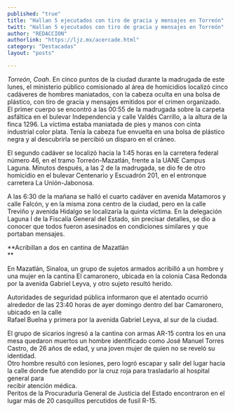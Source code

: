 ```yaml
---
published: "true"
title: "Hallan 5 ejecutados con tiro de gracia y mensajes en Torreón"
twitt: "Hallan 5 ejecutados con tiro de gracia y mensajes en Torreón"
author: "REDACCION"
authorlink: "https://ljz.mx/acercade.html"
category: "Destacadas"
layout: "posts"

---
```


*Torreón, Coah*. En cinco puntos de la ciudad durante la madrugada de este lunes, el ministerio público comisionado al área de homicidios localizó cinco cadáveres de hombres maniatados, con la cabeza oculta en una bolsa de plástico, con tiro de gracia y mensajes emitidos por el crimen organizado.  
El primer cuerpo se encontró a las 00:55 de la madrugada sobre la carpeta asfáltica en el bulevar Independencia y calle Valdés Carrillo, a la altura de la finca 1296. La víctima estaba maniatada de pies y manos con cinta industrial color plata. Tenía la cabeza fue envuelta en una bolsa de plástico negra y al descubrirla se percibió un disparo en el cráneo.

El segundo cadáver se localizó hacia la 1:45 horas en la carretera federal número 46, en el tramo Torreón-Mazatlán, frente a la UANE Campus Laguna. Minutos después, a las 2 de la madrugada, se dio fe de otro homicidio en el bulevar Centenario y Escuadrón 201, en el entronque carretera La Unión-Jabonosa.

A las 6:30 de la mañana se halló el cuarto cadáver en avenida Matamoros y calle Falcón, y en la misma zona centro de la ciudad, pero en la calle Treviño y avenida Hidalgo se localizaría la quinta víctima. En la delegación Laguna I de la Fiscalía General del Estado, sin precisar detalles, se dio a conocer que todos fueron asesinados en condiciones similares y que portaban mensajes.

**Acribillan a dos en cantina de Mazatlán  
**

En Mazatlán, Sinaloa, un grupo de sujetos armados acribilló a un hombre y una mujer en la cantina El camaronero, ubicada en la colonia Casa Redonda por la avenida Gabriel Leyva, y otro sujeto resultó herido.  
  
Autoridades de seguridad pública informaron que el atentado ocurrió alrededor de las 23:40 horas de ayer domingo dentro del bar Camaronero, ubicado en la calle  
Rafael Buelna y primera por la avenida Gabriel Leyva, al sur de la ciudad.  
  
El grupo de sicarios ingresó a la cantina con armas AR-15 contra los en una mesa quedaron muertos un hombre identificado como José Manuel Torres Castro, de 26 años de edad, y una joven mujer de quien no se reveló su identidad.   
Otro hombre resultó con lesiones, pero logró escapar y salir del lugar hacia la calle donde fue atendido por la cruz roja para trasladarlo al hospital general para  
recibir atención médica.  
Peritos de la Procuraduría General de Justicia del Estado encontraron en el lugar más de 20 casquillos percutidos de fusil R-15.
